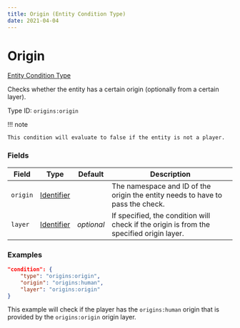 ```yaml
---
title: Origin (Entity Condition Type)
date: 2021-04-04
---
```


# Origin

[Entity Condition Type](../entity_condition_types.md)

Checks whether the entity has a certain origin (optionally from a certain layer).

Type ID: `origins:origin`


!!! note

    This condition will evaluate to false if the entity is not a player.


### Fields

Field  | Type | Default | Description
-------|------|---------|-------------
`origin` | [Identifier](../data_types/identifier.md) | | The namespace and ID of the origin the entity needs to have to pass the check.
`layer` | [Identifier](../data_types/identifier.md) | _optional_ |  If specified, the condition will check if the origin is from the specified origin layer.


### Examples

```json
"condition": {
    "type": "origins:origin",
    "origin": "origins:human",
    "layer": "origins:origin"
}
```

This example will check if the player has the `origins:human` origin that is provided by the `origins:origin` origin layer.
